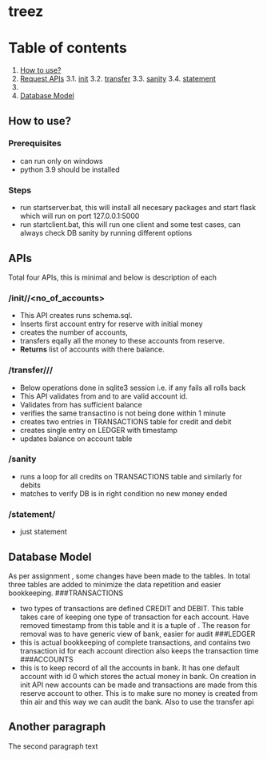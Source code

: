 # treez
# Table of contents
1. [How to use?](#howtouse)
3. [Request APIs](#paragraph2)
    3.1. [init](#subparagraph21)
    3.2. [transfer](#subparagraph22)
    3.3. [sanity](#subparagraph23)
    3.4. [statement](#subparagraph24)
4. 
4. [Database Model](#paragraph1)

## How to use? <a name="howtouse"></a>
### Prerequisites
- can run only on windows
- python 3.9 should be installed
### Steps
- run startserver.bat, this will install all necesary packages and start flask which will run on port 127.0.0.1:5000
- run startclient.bat, this will run one client and some test cases, can always check DB sanity by running different options

## APIs <a name="paragraph2"></a>
Total four APIs, this is minimal and below is description of each
### /init/<reserve>/<no_of_accounts> <a name="subparagraph21"></a>
- This API creates runs schema.sql.
- Inserts first account entry for reserve with initial money
- creates the number of accounts, 
- transfers eqally all the money to these accounts from reserve. 
- **Returns** list of accounts with there balance.
### /transfer/<from>/<to>/<amount> <a name="subparagraph22"></a>
- Below operations done in sqlite3 session i.e. if any fails all rolls back
- This API validates from and to are valid account id. 
- Validates from has sufficient balance
- verifies the same transactino is not being done within 1 minute
- creates two entries in TRANSACTIONS table for credit and debit
- creates single entry on LEDGER with timestamp
- updates balance on account table 
### /sanity <a name="subparagraph23"></a>
- runs a loop for all credits on TRANSACTIONS table and similarly for debits
- matches to verify DB is in right condition no new money ended
### /statement/<account> <a name="subparagraph24"></a>
- just statement

## Database Model <a name="paragraph1"></a>
As per assignment , some changes have been made to the tables. In total three tables are added to minimize the data repetition and easier bookkeeping.
###TRANSACTIONS 
- two types of transactions are defined CREDIT and DEBIT. This table takes care of keeping one type of transaction for each account. Have removed timestamp from this table and it is a tuple of <TransactionID><AccountID><Aomount><TransactinoType>. The reason for removal was to have generic view of bank, easier for audit
###LEDGER
- this is actual bookkeeping of complete transactions, and contains two transaction id for each account direction also keeps the transaction time
###ACCOUNTS
- this is to keep record of all the accounts in bank. It has one default account with id 0 which stores the actual money in bank. On creation in init API new accounts can be made and transactions are made from this reserve account to other. This is to make sure no money is created from thin air and this way we can audit the bank. Also to use the transfer api

## Another paragraph <a name="paragraph2"></a>
The second paragraph text

